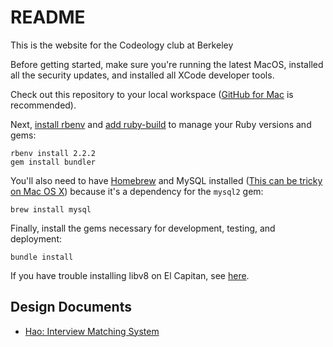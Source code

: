 # README

This is the website for the Codeology club at Berkeley

Before getting started, make sure you're running the latest MacOS, installed all the security updates, and installed all XCode developer tools.

Check out this repository to your local workspace ([GitHub for Mac](http://mac.github.com/) is recommended).

Next, [install rbenv](https://github.com/sstephenson/rbenv#installation) and
[add ruby-build](https://github.com/sstephenson/ruby-build#installation) to
manage your Ruby versions and gems:

```
rbenv install 2.2.2
gem install bundler
```

You'll also need to have [Homebrew](http://brew.sh/) and MySQL installed
([This can be tricky on Mac OS X](http://stackoverflow.com/a/11945530/549397))
because it's a dependency for the `mysql2` gem:

```
brew install mysql
```

Finally, install the gems necessary for development, testing, and deployment:

```
bundle install
```

If you have trouble installing libv8 on El Capitan, see [here](http://stackoverflow.com/questions/19577759/installing-libv8-gem-on-os-x-10-9).

## Design Documents

* [Hao: Interview Matching System](doc/interviewMatchingSystem.md)
